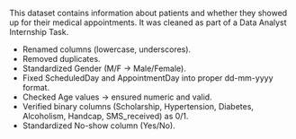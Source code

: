 This dataset contains information about patients and whether they showed up for their medical appointments. It was cleaned as part of a Data Analyst Internship Task.

- Renamed columns (lowercase, underscores).
- Removed duplicates.
- Standardized Gender (M/F → Male/Female).
- Fixed ScheduledDay and AppointmentDay into proper dd-mm-yyyy format.
- Checked Age values → ensured numeric and valid.
- Verified binary columns (Scholarship, Hypertension, Diabetes, Alcoholism, Handcap, SMS_received) as 0/1.
- Standardized No-show column (Yes/No).

